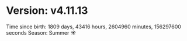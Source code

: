 # Version: v4.11.13
Time since birth: 1809 days, 43416 hours, 2604960 minutes, 156297600 seconds
Season: Summer ☀️
